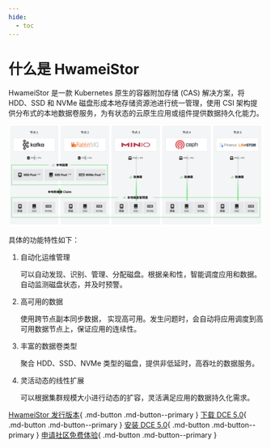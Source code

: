```yaml
---
hide:
  - toc
---
```


# 什么是 HwameiStor

HwameiStor 是一款 Kubernetes 原生的容器附加存储 (CAS) 解决方案，将 HDD、SSD 和 NVMe 磁盘形成本地存储资源池进行统一管理，使用 CSI 架构提供分布式的本地数据卷服务，为有状态的云原生应用或组件提供数据持久化能力。

![System architecture](../img/architecture.png)

具体的功能特性如下：

1. 自动化运维管理

    可以自动发现、识别、管理、分配磁盘。根据亲和性，智能调度应用和数据。自动监测磁盘状态，并及时预警。

2. 高可用的数据

    使用跨节点副本同步数据， 实现高可用。发生问题时，会自动将应用调度到高可用数据节点上，保证应用的连续性。

3. 丰富的数据卷类型

    聚合 HDD、SSD、NVMe 类型的磁盘，提供非低延时，高吞吐的数据服务。

4. 灵活动态的线性扩展

    可以根据集群规模大小进行动态的扩容，灵活满足应用的数据持久化需求。

[HwameiStor 发行版本](https://github.com/hwameistor/hwameistor/releases){ .md-button .md-button--primary }
[下载 DCE 5.0](../../../download/dce5.md){ .md-button .md-button--primary }
[安装 DCE 5.0](../../../install/intro.md){ .md-button .md-button--primary }
[申请社区免费体验](../../../dce/license0.md){ .md-button .md-button--primary }
